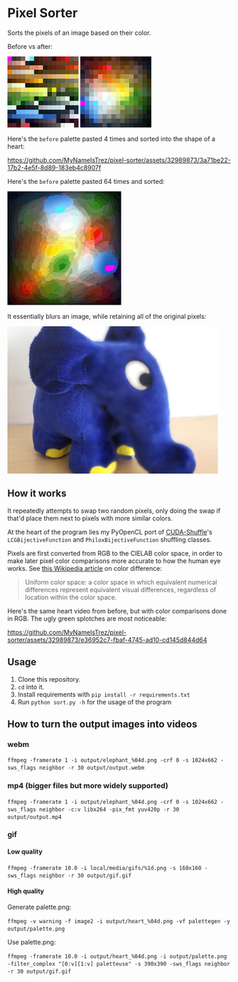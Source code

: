 # Pixel Sorter

Sorts the pixels of an image based on their color.

Before vs after:
<p>
	<img src="media/palette_input.png" alt="This input palette isn't very sorted by color.">
	<img src="media/palette_output.png" alt="This output palette is pretty much optimally sorted by color.">
</p>

Here's the `before` palette pasted 4 times and sorted into the shape of a heart:

https://github.com/MyNameIsTrez/pixel-sorter/assets/32989873/3a71be22-17b2-4e5f-8d89-183eb4c8907f

Here's the `before` palette pasted 64 times and sorted:

<img src="media/palette_output_large.png" alt="This large output palette is color sorted.">

It essentially blurs an image, while retaining all of the original pixels:

<p><img src="media/blurry_elephant.png" alt="Half is the input toy elephant and the other half is the blurry output toy elephant."></p>

## How it works

It repeatedly attempts to swap two random pixels, only doing the swap if that'd place them next to pixels with more similar colors.

At the heart of the program lies my PyOpenCL port of [CUDA-Shuffle](https://github.com/djns99/CUDA-Shuffle)'s `LCGBijectiveFunction` and `PhiloxBijectiveFunction` shuffling classes.

Pixels are first converted from RGB to the CIELAB color space, in order to make later pixel color comparisons more accurate to how the human eye works. See [this Wikipedia article](https://en.wikipedia.org/wiki/Color_difference) on color difference:

> Uniform color space: a color space in which equivalent numerical differences represent equivalent visual differences, regardless of location within the color space.

Here's the same heart video from before, but with color comparisons done in RGB. The ugly green splotches are most noticeable:

https://github.com/MyNameIsTrez/pixel-sorter/assets/32989873/e36952c7-fbaf-4745-ad10-cd145d844d64

## Usage

1. Clone this repository.
2. `cd` into it.
3. Install requirements with `pip install -r requirements.txt`
4. Run `python sort.py -h` for the usage of the program

## How to turn the output images into videos

### webm
`ffmpeg -framerate 1 -i output/elephant_%04d.png -crf 0 -s 1024x662 -sws_flags neighbor -r 30 output/output.webm`

### mp4 (bigger files but more widely supported)
`ffmpeg -framerate 1 -i output/elephant_%04d.png -crf 0 -s 1024x662 -sws_flags neighbor -c:v libx264 -pix_fmt yuv420p -r 30 output/output.mp4`

### gif

#### Low quality
`ffmpeg -framerate 10.0 -i local/media/gifs/%1d.png -s 160x160 -sws_flags neighbor -r 30 output/gif.gif`

#### High quality
Generate palette.png:

`ffmpeg -v warning -f image2 -i output/heart_%04d.png -vf palettegen -y output/palette.png`

Use palette.png:

`ffmpeg -framerate 10.0 -i output/heart_%04d.png -i output/palette.png -filter_complex "[0:v][1:v] paletteuse" -s 390x390 -sws_flags neighbor -r 30 output/gif.gif`
